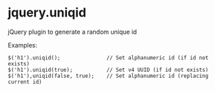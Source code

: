 jquery.uniqid
=============

jQuery plugin to generate a random unique id

Examples:

    $('h1').uniqid();               // Set alphanumeric id (if id not exists)
    $('h1').uniqid(true);           // Set v4 UUID (if id not exists)
    $('h1'),uniqid(false, true);    // Set alphanumeric id (replacing current id)

